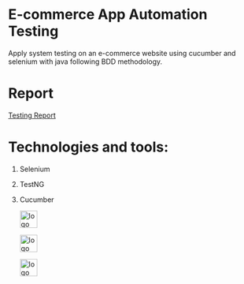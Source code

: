 # E-commerce App Automation Testing
Apply system testing on an e-commerce website using cucumber and selenium with java following BDD methodology.


 
# Report
[Testing Report](https://raw.githack.com/We2Am-BaSsem/E-commerce-App-Automation-Testing/main/report/cucumber.html)



# Technologies and tools:
1. Selenium
2. TestNG
3. Cucumber

    <img
      style="width: 35px; height: 35px; display: inline-block"
      src="https://user-images.githubusercontent.com/58189568/184759314-eac1507f-1668-4227-ae05-3d2528c623e6.png"
      alt="logo"
    />
    
    
    <img
      style="width: 35px; height: 35px; display: inline-block"
      src="https://user-images.githubusercontent.com/58189568/184760028-e6738ffa-0a42-4084-8625-39472425ffda.png"
      alt="logo"
    />
    
    
    
    <img
      style="width: 35px; height: 35px; display: inline-block"
      src="https://user-images.githubusercontent.com/58189568/184759705-808c6760-7a71-41b2-9eef-af80c2ec39d5.png"
      alt="logo"
    />
